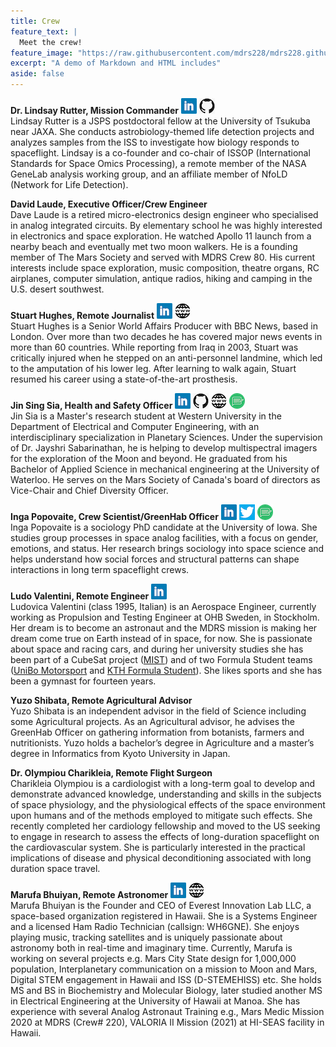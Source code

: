 ```yaml
---
title: Crew
feature_text: |
  Meet the crew!
feature_image: "https://raw.githubusercontent.com/mdrs228/mdrs228.github.io/master/bannerCrew.png"
excerpt: "A demo of Markdown and HTML includes"
aside: false
---
```


**Dr. Lindsay Rutter, Mission Commander** [![Profile on LinkedIn](picLI.png)](https://www.linkedin.com/in/lindsayrutter/)  [![Profile on GitHub](picGithub.png)](https://github.com/lindsayrutter)   
Lindsay Rutter is a JSPS postdoctoral fellow at the University of Tsukuba near JAXA. She conducts astrobiology-themed life detection projects and analyzes samples from the ISS to investigate how biology responds to spaceflight. Lindsay is a co-founder and co-chair of ISSOP (International Standards for Space Omics Processing), a remote member of the NASA GeneLab analysis working group, and an affiliate member of NfoLD (Network for Life Detection).

**David Laude, Executive Officer/Crew Engineer**  
Dave Laude is a retired micro-electronics design engineer who specialised in analog integrated circuits. By elementary school he was highly interested in electronics and space exploration. He watched Apollo 11 launch from a nearby beach and eventually met two moon walkers. He is a founding member of The Mars Society and served with MDRS Crew 80. His current interests include space exploration, music composition, theatre organs, RC airplanes, computer simulation, antique radios, hiking and camping in the U.S. desert southwest.

**Stuart Hughes, Remote Journalist**  [![Profile on LinkedIn](picLI.png)](https://www.linkedin.com/in/stuart-hughes-a1aa715b)  [![Personal Webpage](picWWW.png)](https://stuarthughesnews.co.uk)  
Stuart Hughes is a Senior World Affairs Producer with BBC News, based in London. Over more than two decades he has covered major news events in more than 60 countries. While reporting from Iraq in 2003, Stuart was critically injured when he stepped on an anti-personnel landmine, which led to the amputation of his lower leg. After learning to walk again, Stuart resumed his career using a state-of-the-art prosthesis.

**Jin Sing Sia, Health and Safety Officer**  [![Profile on LinkedIn](picLI.png)](https://www.linkedin.com/in/jssia)  [![Profile on GitHub](picGithub.png)](https://github.com/jssia)  [![Personal Webpage](picWWW.png)](https://jssia.weebly.com)  [![Personal Blog](picBlog.png)](https://medium.com/@jssia)   
Jin Sia is a Master's research student at Western University in the Department of Electrical and Computer Engineering, with an interdisciplinary specialization in Planetary Sciences. Under the supervision of Dr. Jayshri Sabarinathan, he is helping to develop multispectral imagers for the exploration of the Moon and beyond. He graduated from his Bachelor of Applied Science in mechanical engineering at the University of Waterloo. He serves on the Mars Society of Canada's board of directors as Vice-Chair and Chief Diversity Officer.

**Inga Popovaite, Crew Scientist/GreenHab Officer**  [![Profile on LinkedIn](picLI.png)](https://www.linkedin.com/in/inga-popovaite)  [![Personal Twitter](picTwitter.png)](https://twitter.com/inga_pop)  [![Personal Blog](picBlog.png)](https://popovaite.com)   
Inga Popovaite is a sociology PhD candidate at the University of Iowa. She studies group processes in space analog facilities, with a focus on gender, emotions, and status. Her research brings sociology into space science and helps understand how social forces and structural patterns can shape interactions in long term spaceflight crews. 

**Ludo Valentini, Remote Engineer** [![Profile on LinkedIn](picLI.png)](https://www.linkedin.com/in/ludovicavalentini/)   
Ludovica Valentini (class 1995, Italian) is an Aerospace Engineer, currently working as Propulsion and Testing Engineer at OHB Sweden, in Stockholm. Her dream is to become an astronaut and the MDRS mission is making her dream come true on Earth instead of in space, for now. She is passionate about space and racing cars, and during her university studies she has been part of a CubeSat project ([MIST](https://mistsatellite.space)) and of two Formula Student teams ([UniBo Motorsport](https://motorsport.unibo.it/) and [KTH Formula Student](https://www.kthformulastudent.se/)). She likes sports and she has been a gymnast for fourteen years.

**Yuzo Shibata, Remote Agricultural Advisor**  
Yuzo Shibata is an independent advisor in the field of Science including some Agricultural projects. As an Agricultural advisor, he advises the GreenHab Officer on gathering information from botanists, farmers and nutritionists. Yuzo holds a bachelor’s degree in Agriculture and a master’s degree in Informatics from Kyoto University in Japan.

**Dr. Olympiou Charikleia, Remote Flight Surgeon**   
Charikleia Olympiou is a cardiologist with a long-term goal to develop and demonstrate advanced knowledge, understanding and skills in the subjects of space physiology, and the physiological effects of the space environment upon humans and of the methods employed to mitigate such effects. She recently completed her cardiology fellowship and moved to the US seeking to engage in research to assess the effects of long-duration spaceflight on the cardiovascular system. She is particularly interested in the practical implications of disease and physical deconditioning associated with long duration space travel.

**Marufa Bhuiyan, Remote Astronomer** [![Profile on LinkedIn](picLI.png)](https://www.linkedin.com/in/marufabhuiyan)
[![Personal Webpage](picWWW.png)](https://www.globe.gov/web/mithilamarufa)   
Marufa Bhuiyan is the Founder and CEO of Everest Innovation Lab LLC, a space-based organization registered in Hawaii. She is a Systems Engineer and a licensed Ham Radio Technician (callsign: WH6GNE). She enjoys playing music, tracking satellites and is uniquely passionate about astronomy both in real-time and imaginary time. Currently, Marufa is working on several projects e.g. Mars City State design for 1,000,000 population, Interplanetary communication on a mission to Moon and Mars, Digital STEM engagement in Hawaii and ISS (D-STEMEHISS) etc. She holds MS and BS in Biochemistry and Molecular Biology, later studied another MS in Electrical Engineering at the University of Hawaii at Manoa. She has experience with several Analog Astronaut Training e.g., Mars Medic Mission 2020 at MDRS (Crew# 220), VALORIA II Mission (2021) at HI-SEAS facility in Hawaii.

